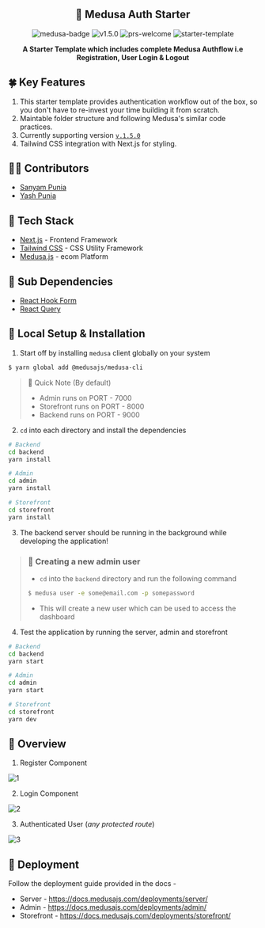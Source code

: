 <h2 align="center">🏬 Medusa Auth Starter</h2>

<div align="center">
    <img src="https://img.shields.io/static/v1?label=medusa&message=js&color=blueviolet&style=for-the-badge" alt="medusa-badge"/>
    <img src="https://img.shields.io/static/v1?label=Version&message=1.5.0&color=success&style=for-the-badge" alt="v1.5.0">
    <img src="https://img.shields.io/static/v1?label=PRs&message=welcome&color=success&style=for-the-badge" alt="prs-welcome">
    <img src="https://img.shields.io/static/v1?label=Starter&message=Template&color=success&style=for-the-badge" alt="starter-template">
    <p style="font-weight: bold"> A Starter Template which includes complete Medusa Authflow i.e Registration, User Login & Logout</p>
</div>

## 🍀 Key Features
1. This starter template provides authentication workflow out of the box, so you don't have to re-invest your time building it from scratch.
2. Maintable folder structure and following Medusa's similar code practices.
3. Currently supporting version [`v.1.5.0`](https://github.com/medusajs/medusa/releases/tag/v1.5.0)
4. Tailwind CSS integration with Next.js for styling.

## 👨‍🌾 Contributors
* [Sanyam Punia](https://github.com/SanyamPunia)
* [Yash Punia](https://github.com/yash-Punia/)

## 🌌 Tech Stack

- [Next.js](https://nextjs.org/) - Frontend Framework
- [Tailwind CSS](https://tailwindcss.com/) - CSS Utility Framework
- [Medusa.js](https://medusajs.com/) - ecom Platform

## 🌠 Sub Dependencies

- [React Hook Form](https://react-hook-form.com/)
- [React Query](https://tanstack.com/query/v4)

## 🔬 Local Setup & Installation

1. Start off by installing `medusa` client globally on your system

```bash
$ yarn global add @medusajs/medusa-cli
```

> 📌 Quick Note (By default)
>
> - Admin runs on PORT - 7000
> - Storefront runs on PORT - 8000
> - Backend runs on PORT - 9000

2.  `cd` into each directory and install the dependencies

```bash
# Backend
cd backend
yarn install

# Admin
cd admin
yarn install

# Storefront
cd storefront
yarn install
```

3.  The backend server should be running in the background while developing the application!

> ### 👤 Creating a new admin user
>
> - `cd` into the `backend` directory and run the following command
>
> ```bash
> $ medusa user -e some@email.com -p somepassword
> ```
>
> - This will create a new user which can be used to access the dashboard

4.  Test the application by running the server, admin and storefront

```bash
# Backend
cd backend
yarn start

# Admin
cd admin
yarn start

# Storefront
cd storefront
yarn dev
```

## 🎯 Overview

1.  Register Component

![1](https://user-images.githubusercontent.com/35108041/196891657-55df5526-0992-4272-87d0-49cbc4c9f788.png)

2.  Login Component

![2](https://user-images.githubusercontent.com/35108041/196891667-81321565-e09a-4c10-a3a0-5d9fbdaa1678.png)

3.  Authenticated User (_any protected route_)

![3](https://user-images.githubusercontent.com/35108041/196892272-d21582da-8846-459a-b32c-239bd9501632.png)

## 🥏 Deployment

Follow the deployment guide provided in the docs -

- Server - https://docs.medusajs.com/deployments/server/
- Admin - https://docs.medusajs.com/deployments/admin/
- Storefront - https://docs.medusajs.com/deployments/storefront/
